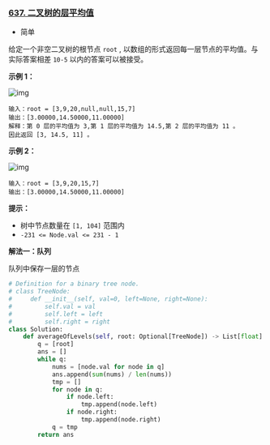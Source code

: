 ### [637. 二叉树的层平均值](https://leetcode.cn/problems/average-of-levels-in-binary-tree/)

- 简单

给定一个非空二叉树的根节点 `root` , 以数组的形式返回每一层节点的平均值。与实际答案相差 `10-5` 以内的答案可以被接受。

**示例 1：**

 ![img](https://assets.leetcode.com/uploads/2021/03/09/avg1-tree.jpg)

```
输入：root = [3,9,20,null,null,15,7]
输出：[3.00000,14.50000,11.00000]
解释：第 0 层的平均值为 3,第 1 层的平均值为 14.5,第 2 层的平均值为 11 。
因此返回 [3, 14.5, 11] 。
```

**示例 2：**

 ![img](https://assets.leetcode.com/uploads/2021/03/09/avg2-tree.jpg)

```
输入：root = [3,9,20,15,7]
输出：[3.00000,14.50000,11.00000]
```

**提示：**

- 树中节点数量在 `[1, 104]` 范围内
- `-231 <= Node.val <= 231 - 1`

**解法一：队列**

队列中保存一层的节点

```python
# Definition for a binary tree node.
# class TreeNode:
#     def __init__(self, val=0, left=None, right=None):
#         self.val = val
#         self.left = left
#         self.right = right
class Solution:
    def averageOfLevels(self, root: Optional[TreeNode]) -> List[float]:
        q = [root]
        ans = []
        while q:
            nums = [node.val for node in q]
            ans.append(sum(nums) / len(nums))
            tmp = []
            for node in q:
                if node.left:
                    tmp.append(node.left)
                if node.right:
                    tmp.append(node.right)
            q = tmp
        return ans
```

